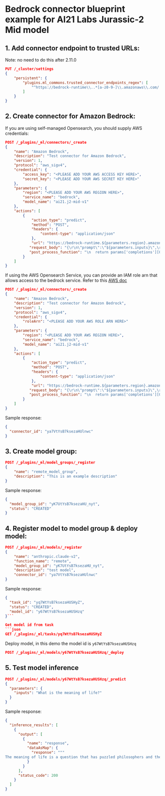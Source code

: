 # Bedrock connector blueprint example for AI21 Labs Jurassic-2 Mid model

## 1. Add connector endpoint to trusted URLs:

Note: no need to do this after 2.11.0

```json
PUT /_cluster/settings
{
    "persistent": {
        "plugins.ml_commons.trusted_connector_endpoints_regex": [
            "^https://bedrock-runtime\\..*[a-z0-9-]\\.amazonaws\\.com/.*$"
        ]
    }
}
```

## 2. Create connector for Amazon Bedrock:

If you are using self-managed Opensearch, you should supply AWS credentials:

```json
POST /_plugins/_ml/connectors/_create
{
    "name": "Amazon Bedrock",
    "description": "Test connector for Amazon Bedrock",
    "version": 1,
    "protocol": "aws_sigv4",
    "credential": {
        "access_key": "<PLEASE ADD YOUR AWS ACCESS KEY HERE>",
        "secret_key": "<PLEASE ADD YOUR AWS SECRET KEY HERE>"
    },
    "parameters": {
        "region": "<PLEASE ADD YOUR AWS REGION HERE>",
        "service_name": "bedrock",
        "model_name": "ai21.j2-mid-v1"
    },
    "actions": [
        {
            "action_type": "predict",
            "method": "POST",
            "headers": {
                "content-type": "application/json"
            },
            "url": "https://bedrock-runtime.${parameters.region}.amazonaws.com/model/${parameters.model_name}/invoke",
           "request_body": "{\r\n\"prompt\":\"${parameters.inputs}\",\r\n\"maxTokens\":200,\r\n\"temperature\":0.7,\r\n\"topP\":1,\r\n\"stopSequences\":[\r\n\r\n],\r\n\"countPenalty\":{\r\n\"scale\":0\r\n},\r\n\"presencePenalty\":{\r\n\"scale\":0\r\n},\r\n\"frequencyPenalty\":{\r\n\"scale\":0\r\n}\r\n}",
           "post_process_function": "\n  return params['completions'][0].data.text; \n"
        }
    ]
}
```

If using the AWS Opensearch Service, you can provide an IAM role arn that allows access to the bedrock service.
Refer to this [AWS doc](https://docs.aws.amazon.com/opensearch-service/latest/developerguide/ml-amazon-connector.html)

```json
POST /_plugins/_ml/connectors/_create
{
    "name": "Amazon Bedrock",
    "description": "Test connector for Amazon Bedrock",
    "version": 1,
    "protocol": "aws_sigv4",
    "credential": {
        "roleArn": "<PLEASE ADD YOUR AWS ROLE ARN HERE>"
    },
    "parameters": {
        "region": "<PLEASE ADD YOUR AWS REGION HERE>",
        "service_name": "bedrock",
        "model_name": "ai21.j2-mid-v1"
    },
    "actions": [
        {
            "action_type": "predict",
            "method": "POST",
            "headers": {
                "content-type": "application/json"
            },
            "url": "https://bedrock-runtime.${parameters.region}.amazonaws.com/model/${parameters.model_name}/invoke",
           "request_body": "{\r\n\"prompt\":\"${parameters.inputs}\",\r\n\"maxTokens\":200,\r\n\"temperature\":0.7,\r\n\"topP\":1,\r\n\"stopSequences\":[\r\n\r\n],\r\n\"countPenalty\":{\r\n\"scale\":0\r\n},\r\n\"presencePenalty\":{\r\n\"scale\":0\r\n},\r\n\"frequencyPenalty\":{\r\n\"scale\":0\r\n}\r\n}",
           "post_process_function": "\n  return params['completions'][0].data.text; \n"
        }
    ]
}
```

Sample response:
```json
{
  "connector_id": "ya7VtYsB7ksezaHUlnwc"
}
```

## 3. Create model group:

```json
POST /_plugins/_ml/model_groups/_register
{
    "name": "remote_model_group",
    "description": "This is an example description"
}
```

Sample response:
```json
{
  "model_group_id": "yK7UtYsB7ksezaHU_nyt",
  "status": "CREATED"
}
```

## 4. Register model to model group & deploy model:

```json
POST /_plugins/_ml/models/_register
{
    "name": "anthropic.claude-v2",
    "function_name": "remote",
    "model_group_id": "yK7UtYsB7ksezaHU_nyt",
    "description": "test model",
    "connector_id": "ya7VtYsB7ksezaHUlnwc"
}
```

Sample response:
```json
{
  "task_id": "yq7WtYsB7ksezaHUSHyZ",
  "status": "CREATED",
  "model_id": "y67WtYsB7ksezaHUSHzq"
}```

Get model id from task
```json
GET /_plugins/_ml/tasks/yq7WtYsB7ksezaHUSHyZ
```
Deploy model, in this demo the model id is `y67WtYsB7ksezaHUSHzq`

```json
POST /_plugins/_ml/models/y67WtYsB7ksezaHUSHzq/_deploy
```

## 5. Test model inference

```json
POST /_plugins/_ml/models/y67WtYsB7ksezaHUSHzq/_predict
{
  "parameters": {
    "inputs": "What is the meaning of life?"
  }
}
```

Sample response:
```json
{
  "inference_results": [
    {
      "output": [
        {
          "name": "response",
          "dataAsMap": {
            "response": """
The meaning of life is a question that has puzzled philosophers and theologians for centuries. There is no single, definitive answer, as different people may have different meanings in life. However, some common themes include the quest for happiness, the desire for personal growth and fulfillment, and the quest to find purpose and meaning in one's existence. Ultimately, the meaning of life is a personal and subjective matter, and each individual must determine their own sense of purpose and fulfillment."""
          }
        }
      ],
      "status_code": 200
    }
  ]
}
```
